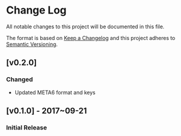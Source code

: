 # Change Log
All notable changes to this project will be documented in this file.

The format is based on [Keep a Changelog](http://keepachangelog.com/)
and this project adheres to [Semantic Versioning](http://semver.org/).

## [v0.2.0]
### Changed
- Updated META6 format and keys

## [v0.1.0] - 2017~09-21
### Initial Release
